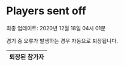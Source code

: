 # Players sent off
최종 업데이트: 2020년 12월 18일 04시 01분


경기 중 오류가 발생하는 경우 자동으로 퇴장됩니다.


| 퇴장된 참가자 |
|:---:|